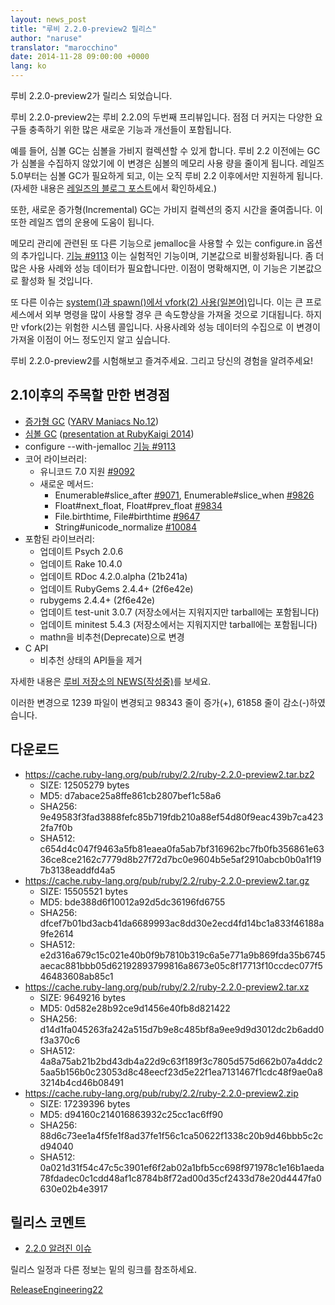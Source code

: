 ```yaml
---
layout: news_post
title: "루비 2.2.0-preview2 릴리스"
author: "naruse"
translator: "marocchino"
date: 2014-11-28 09:00:00 +0000
lang: ko
---
```


루비 2.2.0-preview2가 릴리스 되었습니다.

루비 2.2.0-preview2는 루비 2.2.0의 두번째 프리뷰입니다.
점점 더 커지는 다양한 요구들 충족하기 위한 많은 새로운 기능과
개선들이 포함됩니다.

예를 들어, 심볼 GC는 심볼을 가비지 컬렉션할 수 있게 합니다.
루비 2.2 이전에는 GC가 심볼을 수집하지 않았기에 이 변경은
심볼의 메모리 사용 량을 줄이게 됩니다. 레일즈 5.0부터는
심볼 GC가 필요하게 되고, 이는 오직 루비 2.2 이후에서만 지원하게
됩니다. (자세한 내용은 [레일즈의 블로그 포스트](http://weblog.rubyonrails.org/2014/8/20/Rails-4-2-beta1/)에서
확인하세요.)

또한, 새로운 증가형(Incremental) GC는 가비지 컬렉션의 중지 시간을 줄여줍니다. 이 또한
레일즈 앱의 운용에 도움이 됩니다.

메모리 관리에 관련된 또 다른 기능으로 jemalloc을 사용할 수 있는 configure.in
옵션의 추가입니다.
[기능 #9113](https://bugs.ruby-lang.org/issues/9113)
이는 실험적인 기능이며, 기본값으로 비활성화됩니다.
좀 더 많은 사용 사례와 성능 데이터가 필요합니다만.
이점이 명확해지면, 이 기능은 기본값으로 활성화 될 것입니다.

또 다른 이슈는 [system()과 spawn()에서 vfork(2) 사용(일본어)](http://www.a-k-r.org/d/2014-09.html#a2014_09_06)입니다.
이는 큰 프로세스에서 외부 명령을 많이 사용할 경우 큰 속도향상을 가져올 것으로
기대됩니다.
하지만 vfork(2)는 위험한 시스템 콜입니다.
사용사례와 성능 데이터의 수집으로 이 변경이 가져올 이점이 어느 정도인지 알고
싶습니다.

루비 2.2.0-preview2를 시험해보고 즐겨주세요. 그리고 당신의 경험을 알려주세요!

## 2.1이후의 주목할 만한 변경점

* [증가형 GC](https://bugs.ruby-lang.org/issues/10137) ([YARV Maniacs No.12](http://magazine.rubyist.net/?0048-YARVManiacs))
* [심볼 GC](https://bugs.ruby-lang.org/issues/9634) ([presentation at RubyKaigi 2014](http://www.slideshare.net/authorNari/symbol-gc))
* configure --with-jemalloc [기능 #9113](https://bugs.ruby-lang.org/issues/9113)
* 코어 라이브러리:
  * 유니코드 7.0 지원 [#9092](https://bugs.ruby-lang.org/issues/9092)
  * 새로운 메서드:
    * Enumerable#slice_after [#9071](https://bugs.ruby-lang.org/issues/9071), Enumerable#slice_when [#9826](https://bugs.ruby-lang.org/issues/9826)
    * Float#next_float, Float#prev_float [#9834](https://bugs.ruby-lang.org/issues/9834)
    * File.birthtime, File#birthtime [#9647](https://bugs.ruby-lang.org/issues/9647)
    * String#unicode_normalize [#10084](https://bugs.ruby-lang.org/issues/10084)
* 포함된 라이브러리:
  * 업데이트 Psych 2.0.6
  * 업데이트 Rake 10.4.0
  * 업데이트 RDoc 4.2.0.alpha (21b241a)
  * 업데이트 RubyGems 2.4.4+ (2f6e42e)
  * rubygems 2.4.4+ (2f6e42e)
  * 업데이트 test-unit 3.0.7 (저장소에서는 지워지지만 tarball에는 포함됩니다)
  * 업데이트 minitest 5.4.3 (저장소에서는 지워지지만 tarball에는 포함됩니다)
  * mathn을 비추천(Deprecate)으로 변경
* C API
  * 비추천 상태의 API들을 제거

자세한 내용은 [루비 저장소의 NEWS(작성중)](https://github.com/ruby/ruby/blob/v2_2_0_preview2/NEWS)를 보세요.

이러한 변경으로 1239 파일이 변경되고 98343 줄이 증가(+), 61858 줄이
감소(-)하였습니다.

## 다운로드

* <https://cache.ruby-lang.org/pub/ruby/2.2/ruby-2.2.0-preview2.tar.bz2>
  * SIZE:   12505279 bytes
  * MD5:    d7abace25a8ffe861cb2807bef1c58a6
  * SHA256: 9e49583f3fad3888fefc85b719fdb210a88ef54d80f9eac439b7ca4232fa7f0b
  * SHA512: c654d4c047f9463a5fb81eaea0fa5ab7bf316962bc7fb0fb356861e6336ce8ce2162c7779d8b27f72d7bc0e9604b5e5af2910abcb0b0a1f197b3138eaddfd4a5
* <https://cache.ruby-lang.org/pub/ruby/2.2/ruby-2.2.0-preview2.tar.gz>
  * SIZE:   15505521 bytes
  * MD5:    bde388d6f10012a92d5dc36196fd6755
  * SHA256: dfcef7b01bd3acb41da6689993ac8dd30e2ecd4fd14bc1a833f46188a9fe2614
  * SHA512: e2d316a679c15c021e40b0f9b7810b319c6a5e771a9b869fda35b6745aecac881bbb05d62192893799816a8673e05c8f17713f10ccdec077f546483608ab85c1
* <https://cache.ruby-lang.org/pub/ruby/2.2/ruby-2.2.0-preview2.tar.xz>
  * SIZE:   9649216 bytes
  * MD5:    0d582e28b92ce9d1456e40fb8d821422
  * SHA256: d14d1fa045263fa242a515d7b9e8c485bf8a9ee9d9d3012dc2b6add0f3a370c6
  * SHA512: 4a8a75ab21b2bd43db4a22d9c63f189f3c7805d575d662b07a4ddc25aa5b156b0c23053d8c48eecf23d5e22f1ea7131467f1cdc48f9ae0a83214b4cd46b08491
* <https://cache.ruby-lang.org/pub/ruby/2.2/ruby-2.2.0-preview2.zip>
  * SIZE:   17239396 bytes
  * MD5:    d94160c214016863932c25cc1ac6ff90
  * SHA256: 88d6c73ee1a4f5fe1f8ad37fe1f56c1ca50622f1338c20b9d46bbb5c2cd94040
  * SHA512: 0a021d31f54c47c5c3901ef6f2ab02a1bfb5cc698f971978c1e16b1aeda78fdadec0c1cdd48af1c8784b8f72ad00d35cf2433d78e20d4447fa0630e02b4e3917

##  릴리스 코멘트

* [2.2.0 알려진 이슈](https://bugs.ruby-lang.org/projects/ruby-trunk/issues?query_id=115)

릴리스 일정과 다른 정보는 밑의 링크를 참조하세요.

[ReleaseEngineering22](https://bugs.ruby-lang.org/projects/ruby-master/wiki/ReleaseEngineering22)
